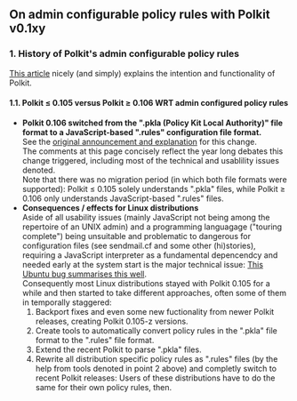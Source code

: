 ## On admin configurable policy rules with Polkit v0.1xy
### 1. History of Polkit's admin configurable policy rules
[This article](https://www.admin-magazine.com/Articles/Assigning-Privileges-with-sudo-and-PolicyKit) nicely (and simply) explains the intention and functionality of Polkit.
#### 1.1. Polkit ≤ 0.105 versus Polkit ≥ 0.106 WRT admin configured policy rules
* **Polkit 0.106 switched from the ".pkla (Policy Kit Local Authority)" file format to a JavaScript-based ".rules" configuration file format.**<br />
  See the [original announcement and explanation](https://davidz25.blogspot.com/2012/06/authorization-rules-in-polkit.html) for this change.<br />
  The comments at this page concisely reflect the year long debates this change triggered, including most of the technical and usablility issues denoted.<br />
  Note that there was no migration period (in which both file formats were supported): Polkit ≤ 0.105 solely understands ".pkla" files, while Polkit ≥ 0.106 only understands JavaScript-based ".rules" files.
* **Consequences / effects for Linux distributions**<br />
  Aside of all usability issues (mainly JavaScript not being among the repertoire of an UNIX admin) and a programming languagage ("touring complete") being unsuitable and problematic to dangerous for configuration files (see sendmail.cf and some other (hi)stories), requiring a JavaScript interpreter as a fundamental depencendcy and needed early at the system start is the major technical issue: [This Ubuntu bug summarises this well](https://bugs.launchpad.net/ubuntu/+source/policykit-1/+bug/1086783).<br />
  Consequently most Linux distributions stayed with Polkit 0.105 for a while and then started to take different approaches, often some of them in temporally staggered:
  1. Backport fixes and even some new fuctionality from newer Polkit releases, creating Polkit 0.105-z versions.
  2. Create tools to automatically convert policy rules in the ".pkla" file format to the ".rules" file format.
  3. Extend the recent Polkit to parse ".pkla" files.
  4. Rewrite all distribution specific policy rules as ".rules" files (by the help from tools denoted in point 2 above) and completly switch to recent Polkit releases: Users of these distributions have to do the same for their own policy rules, then.
  
  
